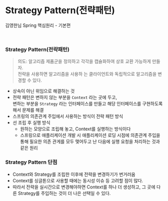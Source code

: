 # Strategy Pattern(전략패턴)
김영한님 Spring 핵심원리 - 기본편

<br>

### Strategy Pattern(전략패턴)
> 의도: 알고리즘 제품군을 정의하고 각각을 캡슐화하여 상호 교환 가능하게 만들자.    
> 전략을 사용하면 알고리즘을 사용하 는 클라이언트와 독립적으로 알고리즘을 변경할 수 있다.
* 상속이 아닌 위임으로 해결하는 것
* 전략 패턴은 변하지 않는 부분을 `Context` 라는 곳에 두고,      
  변하는 부분을 `Strategy` 라는 인터페이스를 만들고 해당 인터페이스를 구현하도록 해서 문제를 해결
* 스프링의 의존관계 주입에서 사용하는 방식이 전략 패턴 방식
* 선 조립 후 실행 방식
  * 원하는 모양으로 조립해 놓고, Context를 실행하는 방식이다
  * 스프링으로 애플리케이션 개발 시 애플리케이션 로딩 시점에 의존관계 주입을 통해 필요한 의존 관게를 모두 맺어두고 난 다음에 실행 요청을 처리하는 것과 같은 원리

### Strategy Pattern 단점
* Context와 Strategy를 조립한 이후에 전략을 변경하기가 번거러움
* Context를 싱글톤으로 사용할 때에는 동시성 이슈 등 고려할 점이 많다.
* 따라서 전략을 실시간으로 변경해야하면 Context를 하나 더 생성하고, 그 곳에 다른 Strategy를 주입하는 것이 더 나은 선택일 수 있다.

